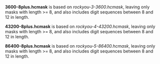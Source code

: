 **3600-8plus.hcmask** is based on *rockyou-3-3600.hcmask*, leaving only masks with length >= 8, and also includes digit sequences between 8 and 12 in length.

**43200-8plus.hcmask** is based on *rockyou-4-43200.hcmask*, leaving only masks with length >= 8, and also includes digit sequences between 8 and 12 in length.

**86400-8plus.hcmask** is based on *rockyou-5-86400.hcmask*, leaving only masks with length >= 8, and also includes digit sequences between 8 and 12 in length.
